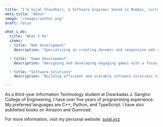 ```yaml
---
title: "I’m Sujal Choudhari, a Software Engineer based in Mumbai, currently at Dwarkadas J. Sanghvi College of Engineering"
meta_title: "About"
image: "/images/author.png"
draft: false

what_i_do:
  title: "What I Do"
  items:
  - title: "Web Development"
    description: "Specializing in creating dynamic and responsive web applications using modern frameworks and technologies."

  - title: "Game Development"
    description: "Designing and developing engaging games with a focus on user experience and performance."

  - title: "Software Solutions"
    description: "Building efficient and scalable software solutions tailored to meet specific client needs."

---
```


As a third-year Information Technology student at Dwarkadas J. Sanghvi College of Engineering, I have over five years of programming experience. My preferred languages are C++, Python, and TypeScript. I have also published books on Amazon and Gumroad.

For more information, visit my personal website: [sujal.xyz](https://sujal.xyz/)
